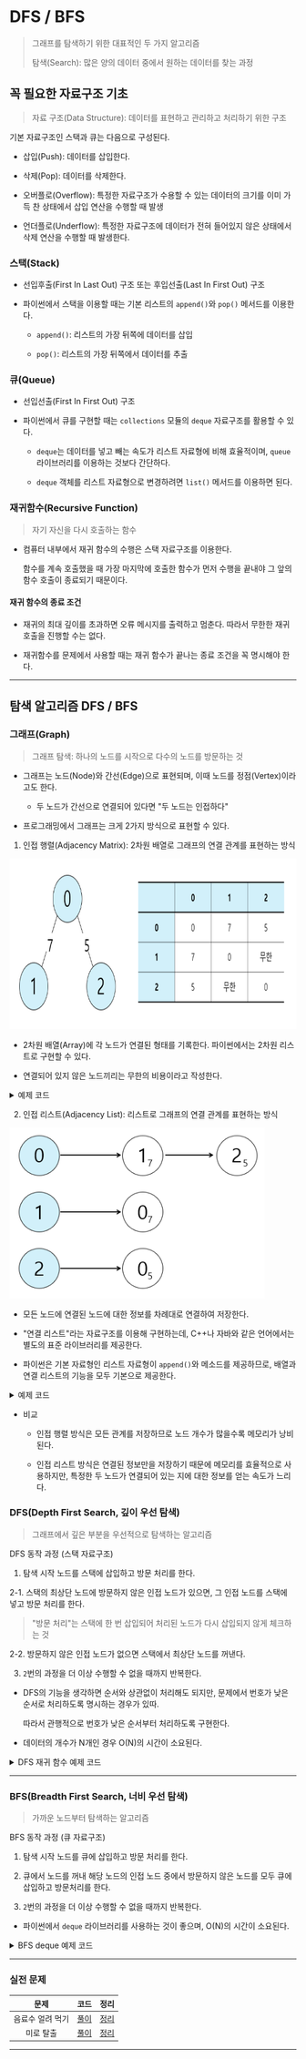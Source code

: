 # DFS / BFS

> 그래프를 탐색하기 위한 대표적인 두 가지 알고리즘
>
> 탐색(Search): 많은 양의 데이터 중에서 원하는 데이터를 찾는 과정

## 꼭 필요한 자료구조 기초

> 자료 구조(Data Structure): 데이터를 표현하고 관리하고 처리하기 위한 구조

기본 자료구조인 스택과 큐는 다음으로 구성된다.

- 삽입(Push): 데이터를 삽입한다.

- 삭제(Pop): 데이터를 삭제한다.

- 오버플로(Overflow): 특정한 자료구조가 수용할 수 있는 데이터의 크기를 이미 가득 찬 상태에서 삽입 연산을 수행할 때 발생
- 언더플로(Underflow): 특정한 자료구조에 데이터가 전혀 들어있지 않은 상태에서 삭제 연산을 수행할 때 발생한다.

### 스택(Stack)

- 선입후출(First In Last Out) 구조 또는 후입선출(Last In First Out) 구조

- 파이썬에서 스택을 이용할 때는 기본 리스트의 `append()`와 `pop()` 메서드를 이용한다.

  - `append()`: 리스트의 가장 뒤쪽에 데이터를 삽입

  - `pop()`: 리스트의 가장 뒤쪽에서 데이터를 추출

### 큐(Queue)

- 선입선출(First In First Out) 구조

- 파이썬에서 큐를 구현할 때는 `collections` 모듈의 `deque` 자료구조를 활용할 수 있다.

  - `deque`는 데이터를 넣고 빼는 속도가 리스트 자료형에 비해 효율적이며, `queue` 라이브러리를 이용하는 것보다 간단하다.

  - `deque` 객체를 리스트 자료형으로 변경하려면 `list()` 메서드를 이용하면 된다.

### 재귀함수(Recursive Function)

> 자기 자신을 다시 호출하는 함수

- 컴퓨터 내부에서 재귀 함수의 수행은 스택 자료구조를 이용한다.

  함수를 계속 호출했을 때 가장 마지막에 호출한 함수가 먼저 수행을 끝내야 그 앞의 함수 호출이 종료되기 때문이다.

#### 재귀 함수의 종료 조건

- 재귀의 최대 깊이를 초과하면 오류 메시지를 출력하고 멈춘다. 따라서 무한한 재귀 호출을 진행할 수는 없다.

- 재귀함수를 문제에서 사용할 때는 재귀 함수가 끝나는 종료 조건을 꼭 명시해야 한다.

---

## 탐색 알고리즘 DFS / BFS

### 그래프(Graph)

> 그래프 탐색: 하나의 노드를 시작으로 다수의 노드를 방문하는 것

- 그래프는 노드(Node)와 간선(Edge)으로 표현되며, 이때 노드를 정점(Vertex)이라고도 한다.

  - 두 노드가 간선으로 연결되어 있다면 "두 노드는 인접하다"

- 프로그래밍에서 그래프는 크게 2가지 방식으로 표현할 수 있다.

1. 인접 행렬(Adjacency Matrix): 2차원 배열로 그래프의 연결 관계를 표현하는 방식

  <img alt="Adjacency_Matrix" src="./images/Adjacency_Matrix.png" height="300" />

- 2차원 배열(Array)에 각 노드가 연결된 형태를 기록한다. 파이썬에서는 2차원 리스트로 구현할 수 있다.

- 연결되어 있지 않은 노드끼리는 무한의 비용이라고 작성한다.

<details>
  <summary>예제 코드</summary>

```python
# 무한의 비용 선언
INF = 999999999

# 2차원 리스트를 이용해 인접 행렬 표현
graph = [
    [0, 7, 5],
    [7, 0, INF],
    [5, INF, 0]
]

print(graph)
```

- 출력 코드
  `[[0, 7, 5], [7, 0, 999999999], [5, 999999999, 0]]`

</details>
  
2. 인접 리스트(Adjacency List): 리스트로 그래프의 연결 관계를 표현하는 방식

  <img alt="Adjacency_List" src="./images/Adjacency_List.png" height="300" />

- 모든 노드에 연결된 노드에 대한 정보를 차례대로 연결하여 저장한다.

- "연결 리스트"라는 자료구조를 이용해 구현하는데, C++나 자바와 같은 언어에서는 별도의 표준 라이브러리를 제공한다.

- 파이썬은 기본 자료형인 리스트 자료형이 `append()`와 메소드를 제공하므로, 배열과 연결 리스트의 기능을 모두 기본으로 제공한다.

<details>
  <summary>예제 코드</summary>

```python
# 행(Row)이 3개인 2차원 리스트로 인접 리스트 표현
graph = [[] for _ in range(3)]

# 노드 0에 연결된 노드 정보 저장 (노드, 거리)
graph[0].append((1, 7))
graph[0].append((2, 5))

# 노드 1에 연결된 노드 정보 저장 (노드, 거리)
graph[1].append((0, 7))

# 노드 2에 연결된 노드 정보 저장 (노드, 거리)
graph[2].append((0, 5))

print(graph)
```

- 출력 코드
  `[[(1, 7), (2, 5)], [(0, 7)], [(0, 5)]]`

</details>

- 비교

  - 인접 행렬 방식은 모든 관계를 저장하므로 노드 개수가 많을수록 메모리가 낭비된다.

  - 인접 리스트 방식은 연결된 정보만을 저장하기 때문에 메모리를 효율적으로 사용하지만,
    특정한 두 노드가 연결되어 있는 지에 대한 정보를 얻는 속도가 느리다.

### DFS(Depth First Search, 깊이 우선 탐색)

> 그래프에서 깊은 부분을 우선적으로 탐색하는 알고리즘

DFS 동작 과정 (스택 자료구조)

1. 탐색 시작 노드를 스택에 삽입하고 방문 처리를 한다.

2-1. 스택의 최상단 노드에 방문하지 않은 인접 노드가 있으면, 그 인접 노드를 스택에 넣고 방문 처리를 한다.

> "방문 처리"는 스택에 한 번 삽입되어 처리된 노드가 다시 삽입되지 않게 체크하는 것

2-2. 방문하지 않은 인접 노드가 없으면 스택에서 최상단 노드를 꺼낸다.

3. `2`번의 과정을 더 이상 수행할 수 없을 때까지 반복한다.

- DFS의 기능을 생각하면 순서와 상관없이 처리해도 되지만, 문제에서 번호가 낮은 순서로 처리하도록 명시하는 경우가 있따.

  따라서 관행적으로 번호가 낮은 순서부터 처리하도록 구현한다.

- 데이터의 개수가 N개인 경우 O(N)의 시간이 소요된다.

<details>
<summary>DFS 재귀 함수 예제 코드</summary>

```python
# DFS 메서드 정의
def dfs(graph, v, visited):
    # 현재 노드를 방문 처리
    visited[v] = True
    print(v, end=" ")

    # 현재 노드와 연결된 다른 노드를 방문
    for i in graph[v]:
        if not visited[i]:
            dfs(graph, i, visited)

# 각 노드가 연결된 정보: 2차원 리스트
graph = [
    [],
    [2, 3, 8],
    [1, 7],
    [1, 4, 5],
    [3, 5],
    [3, 4],
    [7],
    [2, 6, 8],
    [1, 7]
]

# 각 노드의 방문 정보: 1차원 리스트
visited = [False] * 9

# DFS 함수 호출
dfs(graph, 1, visited)
```

- 출력

`1 2 7 6 8 3 4 5`

</details>

---

### BFS(Breadth First Search, 너비 우선 탐색)

> 가까운 노드부터 탐색하는 알고리즘

BFS 동작 과정 (큐 자료구조)

1. 탐색 시작 노드를 큐에 삽입하고 방문 처리를 한다.

2. 큐에서 노드를 꺼내 해당 노드의 인접 노드 중에서 방문하지 않은 노드를 모두 큐에 삽입하고 방문처리를 한다.

3. `2`번의 과정을 더 이상 수행할 수 없을 때까지 반복한다.

- 파이썬에서 `deque` 라이브러리를 사용하는 것이 좋으며, O(N)의 시간이 소요된다.

<details>
<summary>BFS deque 예제 코드</summary>

```python
from collections import deque

# BFS 메서드 정의
def bfs(graph, start, visited):
    # 큐(Queue) 구현을 위해 deque 라이브러리 사용
    queue = deque([start])
    # 현재 노드 방문 처리
    visited[start] = True

    # 큐가 빌 때까지 반복
    while queue:
        # 큐에서 하나의 원소를 뽑아 출력
        v = queue.popleft()
        print(v, end=" ")
        # 해당 원소와 연결된, 아직 방문하지 않은 원소를 큐에 삽입
        for i in graph[v]:
            if not visited[i]:
                queue.append(i)
                visited[i] = True

# 각 노드가 연결된 정보: 2차원 리스트
graph = [
    [],
    [2, 3, 8],
    [1, 7],
    [1, 4, 5],
    [3, 5],
    [3, 4],
    [7],
    [2, 6, 8],
    [1, 7]
]

# 각 노드의 방문 정보: 1차원 리스트
visited = [False] * 9

# BFS 함수 호출
bfs(graph, 1, visited)
```

- 출력

`1 2 3 8 7 4 5 6 `

</details>

---

### 실전 문제

|       문제       |           코드           |             정리             |
| :--------------: | :----------------------: | :--------------------------: |
| 음료수 얼려 먹기 | [풀이](./example/4-1.py) | [정리](./example/4-1_sol.md) |
|    미로 탈출     | [풀이](./example/4-2.py) | [정리](./example/4-2_sol.md) |

---
